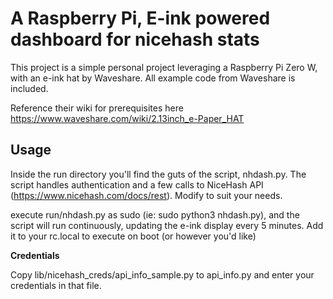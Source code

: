 # A Raspberry Pi, E-ink powered dashboard for nicehash stats

This project is a simple personal project leveraging a Raspberry Pi Zero W, with an e-ink hat by Waveshare.  All example code from Waveshare is included.

Reference their wiki for prerequisites here https://www.waveshare.com/wiki/2.13inch_e-Paper_HAT

## Usage

Inside the run directory you'll find the guts of the script, nhdash.py.  The script handles authentication and a few calls to NiceHash API (https://www.nicehash.com/docs/rest). Modify to suit your needs.

execute run/nhdash.py as sudo (ie: sudo python3 nhdash.py), and the script will run continuously, updating the e-ink display every 5 minutes.  Add it to your rc.local to execute on boot (or however you'd like)

**Credentials**

Copy lib/nicehash_creds/api_info_sample.py to api_info.py and enter your credentials in that file.
